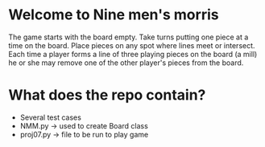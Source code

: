 # Welcome to Nine men's morris

The game starts with the board empty. Take turns putting one piece at a time on the board. Place pieces on any spot where lines meet or intersect. Each time a player forms a line of three playing pieces on the board (a mill) he or she may remove one of the other player's pieces from the board.

# What does the repo contain?

- Several test cases
- NMM.py -> used to create Board class
- proj07.py -> file to be run to play game
